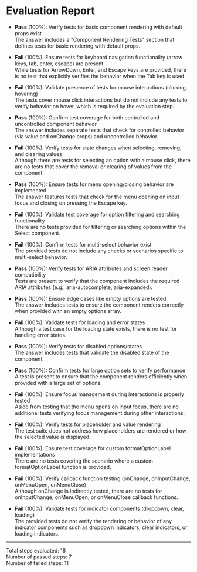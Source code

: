 # Evaluation Report

- **Pass** (100%): Verify tests for basic component rendering with default props exist  
  The answer includes a "Component Rendering Tests" section that defines tests for basic rendering with default props.

- **Fail** (100%): Ensure tests for keyboard navigation functionality (arrow keys, tab, enter, escape) are present  
  While tests for ArrowDown, Enter, and Escape keys are provided, there is no test that explicitly verifies the behavior when the Tab key is used.

- **Fail** (100%): Validate presence of tests for mouse interactions (clicking, hovering)  
  The tests cover mouse click interactions but do not include any tests to verify behavior on hover, which is required by the evaluation step.

- **Pass** (100%): Confirm test coverage for both controlled and uncontrolled component behavior  
  The answer includes separate tests that check for controlled behavior (via value and onChange props) and uncontrolled behavior.

- **Fail** (100%): Verify tests for state changes when selecting, removing, and clearing values  
  Although there are tests for selecting an option with a mouse click, there are no tests that cover the removal or clearing of values from the component.

- **Pass** (100%): Ensure tests for menu opening/closing behavior are implemented  
  The answer features tests that check for the menu opening on input focus and closing on pressing the Escape key.

- **Fail** (100%): Validate test coverage for option filtering and searching functionality  
  There are no tests provided for filtering or searching options within the Select component.

- **Fail** (100%): Confirm tests for multi-select behavior exist  
  The provided tests do not include any checks or scenarios specific to multi-select behavior.

- **Pass** (100%): Verify tests for ARIA attributes and screen reader compatibility  
  Tests are present to verify that the component includes the required ARIA attributes (e.g., aria-autocomplete, aria-expanded).

- **Pass** (100%): Ensure edge cases like empty options are tested  
  The answer includes tests to ensure the component renders correctly when provided with an empty options array.

- **Fail** (100%): Validate tests for loading and error states  
  Although a test case for the loading state exists, there is no test for handling error states.

- **Pass** (100%): Verify tests for disabled options/states  
  The answer includes tests that validate the disabled state of the component.

- **Pass** (100%): Confirm tests for large option sets to verify performance  
  A test is present to ensure that the component renders efficiently when provided with a large set of options.

- **Fail** (100%): Ensure focus management during interactions is properly tested  
  Aside from testing that the menu opens on input focus, there are no additional tests verifying focus management during other interactions.

- **Fail** (100%): Verify tests for placeholder and value rendering  
  The test suite does not address how placeholders are rendered or how the selected value is displayed.

- **Fail** (100%): Ensure test coverage for custom formatOptionLabel implementations  
  There are no tests covering the scenario where a custom formatOptionLabel function is provided.

- **Fail** (100%): Verify callback function testing (onChange, onInputChange, onMenuOpen, onMenuClose)  
  Although onChange is indirectly tested, there are no tests for onInputChange, onMenuOpen, or onMenuClose callback functions.

- **Fail** (100%): Validate tests for indicator components (dropdown, clear, loading)  
  The provided tests do not verify the rendering or behavior of any indicator components such as dropdown indicators, clear indicators, or loading indicators.

---

Total steps evaluated: 18  
Number of passed steps: 7  
Number of failed steps: 11